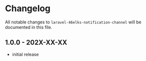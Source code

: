 # Changelog

All notable changes to `laravel-46elks-notification-channel` will be documented in this file.

## 1.0.0 - 202X-XX-XX

- initial release
